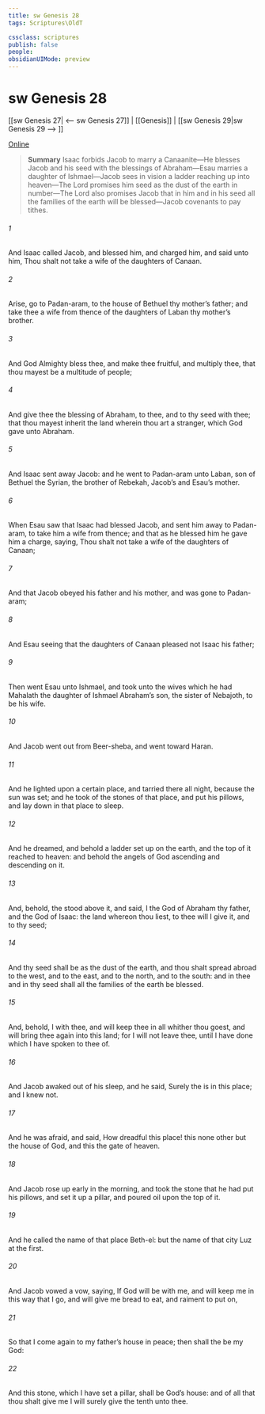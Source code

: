 ```yaml
---
title: sw Genesis 28
tags: Scriptures\OldT

cssclass: scriptures
publish: false
people:
obsidianUIMode: preview
---
```


# sw Genesis 28
[[sw Genesis 27| <-- sw Genesis 27]] | [[Genesis]] | [[sw Genesis 29|sw Genesis 29 --> ]]

[Online](https://churchofjesuschrist.org/study/scriptures/ot/gen/28?lang=eng)

> __Summary__
Isaac forbids Jacob to marry a Canaanite—He blesses Jacob and his seed with the blessings of Abraham—Esau marries a daughter of Ishmael—Jacob sees in vision a ladder reaching up into heaven—The Lord promises him seed as the dust of the earth in number—The Lord also promises Jacob that in him and in his seed all the families of the earth will be blessed—Jacob covenants to pay tithes.

###### 1 
And Isaac called Jacob, and blessed him, and charged him, and said unto him, Thou shalt not take a wife of the daughters of Canaan.

###### 2 
Arise, go to Padan-aram, to the house of Bethuel thy mother’s father; and take thee a wife from thence of the daughters of Laban thy mother’s brother.

###### 3 
And God Almighty bless thee, and make thee fruitful, and multiply thee, that thou mayest be a multitude of people;

###### 4 
And give thee the blessing of Abraham, to thee, and to thy seed with thee; that thou mayest inherit the land wherein thou art a stranger, which God gave unto Abraham.

###### 5 
And Isaac sent away Jacob: and he went to Padan-aram unto Laban, son of Bethuel the Syrian, the brother of Rebekah, Jacob’s and Esau’s mother.

###### 6 
When Esau saw that Isaac had blessed Jacob, and sent him away to Padan-aram, to take him a wife from thence; and that as he blessed him he gave him a charge, saying, Thou shalt not take a wife of the daughters of Canaan;

###### 7 
And that Jacob obeyed his father and his mother, and was gone to Padan-aram;

###### 8 
And Esau seeing that the daughters of Canaan pleased not Isaac his father;

###### 9 
Then went Esau unto Ishmael, and took unto the wives which he had Mahalath the daughter of Ishmael Abraham’s son, the sister of Nebajoth, to be his wife.

###### 10 
And Jacob went out from Beer-sheba, and went toward Haran.

###### 11 
And he lighted upon a certain place, and tarried there all night, because the sun was set; and he took of the stones of that place, and put  his pillows, and lay down in that place to sleep.

###### 12 
And he dreamed, and behold a ladder set up on the earth, and the top of it reached to heaven: and behold the angels of God ascending and descending on it.

###### 13 
And, behold, the  stood above it, and said, I  the  God of Abraham thy father, and the God of Isaac: the land whereon thou liest, to thee will I give it, and to thy seed;

###### 14 
And thy seed shall be as the dust of the earth, and thou shalt spread abroad to the west, and to the east, and to the north, and to the south: and in thee and in thy seed shall all the families of the earth be blessed.

###### 15 
And, behold, I  with thee, and will keep thee in all  whither thou goest, and will bring thee again into this land; for I will not leave thee, until I have done  which I have spoken to thee of.

###### 16 
And Jacob awaked out of his sleep, and he said, Surely the  is in this place; and I knew  not.

###### 17 
And he was afraid, and said, How dreadful  this place! this  none other but the house of God, and this  the gate of heaven.

###### 18 
And Jacob rose up early in the morning, and took the stone that he had put  his pillows, and set it up  a pillar, and poured oil upon the top of it.

###### 19 
And he called the name of that place Beth-el: but the name of that city  Luz at the first.

###### 20 
And Jacob vowed a vow, saying, If God will be with me, and will keep me in this way that I go, and will give me bread to eat, and raiment to put on,

###### 21 
So that I come again to my father’s house in peace; then shall the  be my God:

###### 22 
And this stone, which I have set  a pillar, shall be God’s house: and of all that thou shalt give me I will surely give the tenth unto thee.

